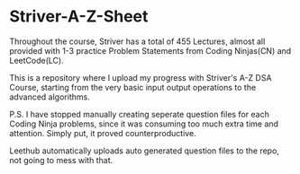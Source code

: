 # Striver-A-Z-Sheet
Throughout the course, Striver has a total of 455 Lectures, almost all provided with 1-3 practice Problem Statements from Coding Ninjas(CN) and LeetCode(LC).

This is a repository where I upload my progress with Striver's A-Z DSA Course, starting from the very basic input output operations to the advanced algorithms.

P.S. I have stopped manually creating seperate question files for each Coding Ninja problems, since it was consuming too much extra time and attention. Simply put, it proved counterproductive. 

Leethub automatically uploads auto generated question files to the repo, not going to mess with that.
